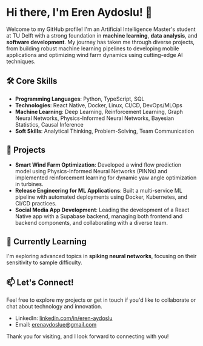 # Hi there, I'm Eren Aydoslu! 👋

Welcome to my GitHub profile! I'm an Artificial Intelligence Master's student at TU Delft with a strong foundation in **machine learning**, **data analysis**, and **software development**. My journey has taken me through diverse projects, from building robust machine learning pipelines to developing mobile applications and optimizing wind farm dynamics using cutting-edge AI techniques.

## 🛠️ Core Skills

- **Programming Languages**: Python, TypeScript, SQL
- **Technologies**: React Native, Docker, Linux, CI/CD, DevOps/MLOps
- **Machine Learning**: Deep Learning, Reinforcement Learning, Graph Neural Networks, Physics-Informed Neural Networks, Bayesian Statistics, Causal Inference
- **Soft Skills**: Analytical Thinking, Problem-Solving, Team Communication

## 🚀 Projects

- **Smart Wind Farm Optimization**: Developed a wind flow prediction model using Physics-Informed Neural Networks (PINNs) and implemented reinforcement learning for dynamic yaw angle optimization in turbines.
- **Release Engineering for ML Applications**: Built a multi-service ML pipeline with automated deployments using Docker, Kubernetes, and CI/CD practices.
- **Social Media App Development**: Leading the development of a React Native app with a Supabase backend, managing both frontend and backend components, and collaborating with a diverse team.

## 🌱 Currently Learning

I'm exploring advanced topics in **spiking neural networks**, focusing on their sensitivity to sample difficulty.

## 📫 Let's Connect!

Feel free to explore my projects or get in touch if you'd like to collaborate or chat about technology and innovation.

- LinkedIn: [linkedin.com/in/eren-aydoslu](https://www.linkedin.com/in/eren-aydoslu/)
- Email: erenaydoslue@gmail.com

Thank you for visiting, and I look forward to connecting with you!


<!--
**erenaydoslu/erenaydoslu** is a ✨ _special_ ✨ repository because its `README.md` (this file) appears on your GitHub profile.

Here are some ideas to get you started:

- 🔭 I’m currently working on ...
- 🌱 I’m currently learning ...
- 👯 I’m looking to collaborate on ...
- 🤔 I’m looking for help with ...
- 💬 Ask me about ...
- 📫 How to reach me: ...
- 😄 Pronouns: ...
- ⚡ Fun fact: ...
-->
